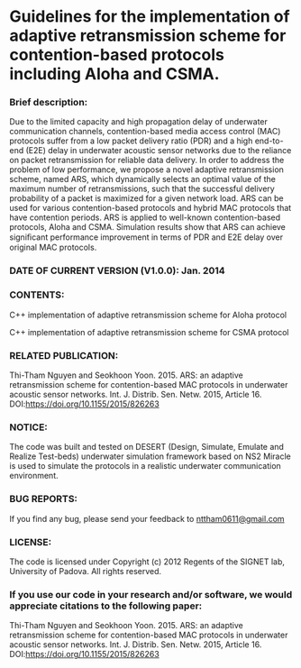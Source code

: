 # Guidelines for the implementation of adaptive retransmission scheme for contention-based protocols including Aloha and CSMA.

### Brief description: 
Due to the limited capacity and high propagation delay of underwater communication channels, contention-based media access control
(MAC) protocols suffer from a low packet delivery ratio (PDR) and a high end-to-end (E2E) delay in underwater acoustic sensor networks due to
the reliance on packet retransmission for reliable data delivery. In order to address the problem of low performance, we propose a novel adaptive
retransmission scheme, named ARS, which dynamically selects an optimal value of the maximum number of retransmissions, such that the successful
delivery probability of a packet is maximized for a given network load. ARS can be used for various contention-based protocols and hybrid MAC
protocols that have contention periods. ARS is applied to well-known contention-based protocols, Aloha and CSMA. Simulation results
show that ARS can achieve signiﬁcant performance improvement in terms of PDR and E2E delay over original MAC protocols.


### DATE OF CURRENT VERSION (V1.0.0): Jan. 2014

### CONTENTS: 
C++ implementation of adaptive retransmission scheme for Aloha protocol

C++ implementation of adaptive retransmission scheme for CSMA protocol

### RELATED PUBLICATION: 
Thi-Tham Nguyen and Seokhoon Yoon. 2015. ARS: an adaptive retransmission scheme for contention-based MAC protocols in underwater acoustic sensor networks. Int. J. Distrib. Sen. Netw. 2015, Article 16. DOI:https://doi.org/10.1155/2015/826263

### NOTICE:
The code was built and tested on DESERT (Design, Simulate, Emulate and Realize Test-beds) underwater simulation framework based on NS2 Miracle is used to simulate
the protocols in a realistic underwater communication environment. 

### BUG REPORTS: 
If you find any bug, please send your feedback to nttham0611@gmail.com 

### LICENSE: 
The code is licensed under Copyright (c) 2012 Regents of the SIGNET lab, University of Padova. All rights reserved.


### If you use our code in your research and/or software, we would appreciate citations to the following paper:

Thi-Tham Nguyen and Seokhoon Yoon. 2015. ARS: an adaptive retransmission scheme for contention-based MAC protocols in underwater acoustic sensor networks. Int. J. Distrib. Sen. Netw. 2015, Article 16. DOI:https://doi.org/10.1155/2015/826263
